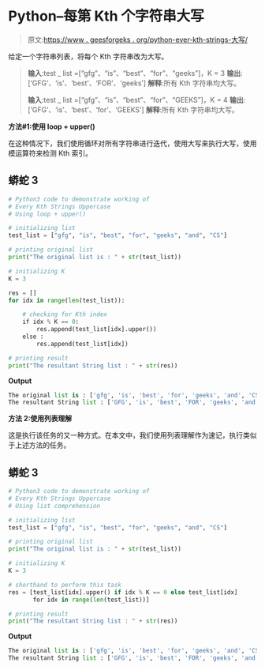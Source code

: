 # Python–每第 Kth 个字符串大写

> 原文:[https://www . geesforgeks . org/python-ever-kth-strings-大写/](https://www.geeksforgeeks.org/python-every-kth-strings-uppercase/)

给定一个字符串列表，将每个 Kth 字符串改为大写。

> **输入**:test _ list =[“gfg”、“is”、“best”、“for”、“geeks”]，K = 3
> **输出**:[‘GFG’、‘is’、‘best’、‘FOR’、‘geeks’]
> **解释**:所有 Kth 字符串均大写。
> 
> **输入**:test _ list =[“gfg”、“is”、“best”、“for”、“GEEKS”]，K = 4
> **输出**:[‘GFG’、‘is’、‘best’、‘for’、‘GEEKS’]
> **解释**:所有 Kth 字符串均大写。

**方法#1:使用 loop + upper()**

在这种情况下，我们使用循环对所有字符串进行迭代，使用大写来执行大写，使用模运算符来检测 Kth 索引。

## 蟒蛇 3

```py
# Python3 code to demonstrate working of 
# Every Kth Strings Uppercase
# Using loop + upper()

# initializing list
test_list = ["gfg", "is", "best", "for", "geeks", "and", "CS"] 

# printing original list
print("The original list is : " + str(test_list))

# initializing K 
K = 3

res = []
for idx in range(len(test_list)):

    # checking for Kth index
    if idx % K == 0:
        res.append(test_list[idx].upper())
    else :
        res.append(test_list[idx])

# printing result 
print("The resultant String list : " + str(res))
```

**Output**

```py
The original list is : ['gfg', 'is', 'best', 'for', 'geeks', 'and', 'CS']
The resultant String list : ['GFG', 'is', 'best', 'FOR', 'geeks', 'and', 'CS']

```

**方法 2:使用列表理解**

这是执行该任务的又一种方式。在本文中，我们使用列表理解作为速记，执行类似于上述方法的任务。

## 蟒蛇 3

```py
# Python3 code to demonstrate working of 
# Every Kth Strings Uppercase
# Using list comprehension

# initializing list
test_list = ["gfg", "is", "best", "for", "geeks", "and", "CS"] 

# printing original list
print("The original list is : " + str(test_list))

# initializing K 
K = 3

# shorthand to perform this task
res = [test_list[idx].upper() if idx % K == 0 else test_list[idx]
       for idx in range(len(test_list))]

# printing result 
print("The resultant String list : " + str(res))
```

**Output**

```py
The original list is : ['gfg', 'is', 'best', 'for', 'geeks', 'and', 'CS']
The resultant String list : ['GFG', 'is', 'best', 'FOR', 'geeks', 'and', 'CS']

```
